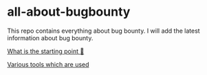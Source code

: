 # all-about-bugbounty

This repo contains everything about bug bounty. I will add the latest information about bug bounty.

[What is the starting point 🤔](https://github.com/rakesh1635/all-about-bugbounty/tree/master/roadmap%20to%20start)

[Various tools which are used ](https://github.com/rakesh1635/all-about-bugbounty/tree/master/tools) 
